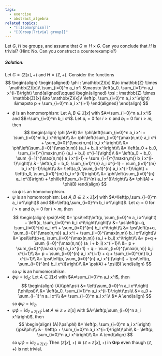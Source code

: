 ```yaml
---
tags:
  - exercise
  - abstract_algebra
related topics:
  - "[[Isomorphism]]"
  - "[[Group|Trivial group]]"
---
```

Let $G$, $H$ be groups, and assume that $G \cong H \times G$. Can you conclude that $H$
is trivial? (Hint: No. Can you construct a counterexample?)
##### Solution:
Let $G=(\mathbb{Z}[x],+)$ and $H=(\mathbb{Z},+)$. Consider the functions$$
\begin{align}
  \begin{aligned}
    \phi : \mathbb{Z}[x] &\to \mathbb{Z} \times \mathbb{Z}[x]\\
    \sum_{i=0}^n a_i x^i &\mapsto \left(a_0, \sum_{i=1}^n a_i x^{i-1}\right)
  \end{aligned}\qquad
  \begin{aligned}
    \psi : \mathbb{Z} \times \mathbb{Z}[x] &\to \mathbb{Z}[x]\\
    \left(p, \sum_{i=0}^n a_i x^i\right) &\mapsto p + \sum_{i=0}^n a_i x^{i+1}
  \end{aligned}
\end{align}
$$
- $\phi$ is an homomorphism:
  Let $A,B\in \mathbb{Z}[x]$ with $A=\sum_{i=0}^n a_i x^i$ and $B=\sum_{i=0}^m b_i x^i$. Let $a_i=0$ for $i>n$ and $b_i=0$ for $i>m$, then$$
  \begin{align}
    \phi(A+B)
    &= \phi\left(\sum_{i=0}^n a_i x^i + \sum_{i=0}^m b_i x^i\right)\\
    &= \phi\left(\sum_{i=0}^{\max(n,m)} a_i x^i + \sum_{i=0}^{\max(n,m)} b_i x^i\right)\\
    &= \phi\left(\sum_{i=0}^{\max(n,m)} (a_i + b_i) x^i\right)\\
    &= \left(a_0 + b_0, \sum_{i=1}^{\max(n,m)} (a_i + b_i) x^{i-1}\right)\\
    &= \left(a_0 + b_0, \sum_{i=1}^{\max(n,m)} a_i x^{i-1} + \sum_{i=1}^{\max(n,m)} b_i x^{i-1}\right)\\
    &= \left(a_0 + b_0, \sum_{i=1}^{n} a_i x^{i-1} + \sum_{i=1}^{m} b_i x^{i-1}\right)\\
    &= \left(a_0, \sum_{i=1}^{n} a_i x^{i-1}\right) + \left(b_0, \sum_{i=1}^{m} b_i x^{i-1}\right)\\
    &= \phi\left(\sum_{i=0}^{n} a_i x^{i}\right) + \phi\left(\sum_{i=0}^{n} a_i x^{i}\right)\\
    &= \phi(A) + \phi(B)
  \end{align}
  $$so $\phi$ is an homomorphism.
- $\psi$ is an homomorphism:
  Let $A,B\in \mathbb{Z}\times\mathbb{Z}[x]$ with $A=\left(p,\sum_{i=0}^n a_i x^i\right)$ and $B=\left(q,\sum_{i=0}^m b_i x^i\right)$. Let $a_i=0$ for $i>n$ and $b_i=0$ for $i>m$, then$$
  \begin{align}
    \psi(A+B)
    &= \psi\left(\left(p, \sum_{i=0}^n a_i x^i\right) + \left(q, \sum_{i=0}^m b_i x^i\right)\right)\\
    &= \psi\left(p+q, \sum_{i=0}^{n} a_i x^i + \sum_{i=0}^{m} b_i x^i\right)\\
    &= \psi\left(p+q, \sum_{i=0}^{\max(n,m)} a_i x^i + \sum_{i=0}^{\max(n,m)} b_i x^i\right)\\
    &= \psi\left(p+q, \sum_{i=0}^{\max(n,m)} (a_i + b_i) x^i\right)\\
    &= p+q + \sum_{i=0}^{\max(n,m)} (a_i + b_i) x^{i+1}\\
    &= p + \sum_{i=0}^{\max(n,m)} a_i x^{i+1} + q + \sum_{i=0}^{\max(n,m)} b_i x^{i+1}\\
    &= p + \sum_{i=0}^{n} a_i x^{i+1} + q + \sum_{i=0}^{m} b_i x^{i+1}\\
    &= \psi\left(p, \sum_{i=0}^{n} a_i x^{i}\right) + \psi\left(q, \sum_{i=0}^{m} b_i x^{i}\right)\\
    &= \psi(A) + \psi(B)
  \end{align}
  $$so $\psi$ is an homomorphism.
- $\phi\psi = \text{id}_\mathbb{Z}$:
  Let $A\in \mathbb{Z}[x]$ with $A=\sum_{i=0}^n a_i x^i$, then
  $$
  \begin{align}
    (A)(\phi\psi)
    &= \left(\sum_{i=0}^n a_i x^i\right)(\phi\psi)\\
    &= \left(a_0, \sum_{i=1}^n a_i x^{i-1}\right)\psi\\
    &= a_0 + \sum_{i=1}^n a_i x^i\\
    &= \sum_{i=0}^n a_i x^i\\
    &= A
  \end{align}
  $$so $\phi\psi = \text{id}_\mathbb{Z}$.
- $\psi\phi = \text{id}_{\mathbb{Z}\times\mathbb{Z}[x]}$:
  Let $A\in \mathbb{Z}\times\mathbb{Z}[x]$ with $A=\left(p,\sum_{i=0}^n a_i x^i\right)$, then
  $$
  \begin{align}
    (A)(\psi\phi)
    &= \left(p, \sum_{i=0}^n a_i x^i\right)(\psi\phi)\\
    &= \left(p + \sum_{i=0}^n a_i x^{i+1}\right)\phi\\
    &= \left(p, \sum_{i=0}^n a_i x^i\right)\\
    &= A
  \end{align}
  $$so $\psi\phi = \text{id}_{\mathbb{Z}\times\mathbb{Z}[x]}$.
Then $(\mathbb{Z}[x],+) \cong (\mathbb{Z}\times \mathbb{Z}[x], +)$ in $\mathbf{Grp}$ even though $(\mathbb{Z},+)$ is not trivial.
